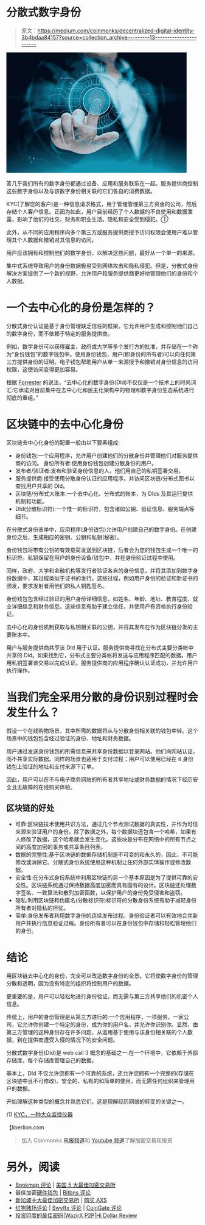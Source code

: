 # 分散式数字身份

> 原文：<https://medium.com/coinmonks/decentralized-digital-identity-3b4bdaa84157?source=collection_archive---------13----------------------->

![](img/7b1056523f5ee34bc70b9822cde9bd89.png)

答几乎我们所有的数字身份都通过设备、应用和服务联系在一起。服务提供商控制这些数字身份以及与该数字身份相关联的它们各自的消费数据。

KYC(了解您的客户)是一种信息请求格式，用于管理管理第三方资金的公司，然后存储个人客户信息。正因为如此，用户目前经历了个人数据的不良使用和数据泄露，影响了他们的社交、财务和职业生活。隐私和安全受到侵犯。*①*

此外，从不同的应用程序向多个第三方或服务提供商授予访问权限会使用户难以管理其个人数据和撤销对其信息的访问。

用户应该拥有和控制他们的数字身份，以解决这些问题，最好从一个单一的来源。

集中式系统导致用户的身份数据极易受到网络攻击和隐私侵犯。但是，分散式身份解决方案提供了一个新的视野，允许用户和服务提供商更好地管理他们的身份和个人数据。

# 一个去中心化的身份是怎样的？

分散式身份认证是基于身份管理缺乏信任的框架。它允许用户生成和控制他们自己的数字身份，而不依赖于特定的服务提供商。

例如，数字身份可以获得雇主、政府或大学等多个发行方的批准，并存储在一个称为“身份钱包”的数字钱包中。使用身份钱包，用户(即身份的所有者)可以向任何第三方提供身份的证明。电子钱包帮助用户从单一来源授予和撤销对身份信息的访问权限，这使访问变得更加容易。

根据 [Forrester](https://www.forrester.com/report/Prepare-For-Decentralized-Digital-Identity-Security-SWOT/RES159143) 的说法，“去中心化的数字身份(DId)不仅仅是一个技术上的时尚词汇:它承诺对目前集中在去中心化和民主化架构中的物理和数字身份生态系统进行彻底的重组。”

# 区块链中的去中心化身份

区块链去中心化身份的配置一般由以下要素组成:

*   身份钱包:一个应用程序，允许用户创建他们的分散身份并管理他们对服务提供商的访问。
    身份所有者:使用身份钱包创建分散身份的用户。
*   发布者/验证者:发布和验证身份信息的人。他们用自己的私钥签署交易。
*   服务提供商:接受使用分散身份认证的应用程序，并访问区块链/分布式图书以查找用户共享的 DId。
*   区块链/分布式大账本:一个去中心化、分布式的账本，为 DIds 及其运行提供机制和功能。
*   DId(分散标识符):一个惟一的标识符，包含诸如公钥、验证信息、服务端点等细节。

在分散式身份表单中，应用程序(身份钱包)允许用户创建自己的数字身份。在创建身份之后，生成相应的密钥、公钥和私钥(秘密)。

身份钱包将带有公钥的有效载荷发送到区块链，后者会为您的钱包生成一个唯一的标识符。私钥保留在用户的身份设备/钱包中，并在身份验证过程中使用。

同样，政府、大学和金融机构等发行者验证各自的身份信息，并将其添加到数字身份数据中，其过程类似于证书的发行。这些过程，例如用户身份的验证和新证书的颁发，要求发射者用他们的私人钥匙签名。

身份钱包包含经过验证的用户身份详细信息，如姓名、年龄、地址、教育程度、就业详细信息和财务信息。这些信息有助于建立信任，并使用户有资格执行身份验证。

去中心化的身份机制获取与私钥相关联的公钥，并将其发布在作为区块链分发的主要账本中。

用户与服务提供商共享该 DId 用于认证。服务提供商寻找在分布式主要分类帐中共享的 Did。如果找到它，分布式主要分类帐将发送与应用程序匹配的数据。用户用私钥签署该交易以完成认证。服务提供商的应用程序确认认证成功，并允许用户执行操作。

# 当我们完全采用分散的身份识别过程时会发生什么？

假设一个在线购物场景，其中所需的数据将从与分散身份相关联的钱包中转。这个场景中的钱包包含经过验证的身份、地址和财务数据。

用户通过发送身份钱包的所需信息来共享身份数据以登录网站。他们向网站认证，而不共享实际数据。同样的场景也适用于支付过程；用户可以使用已经在 it 身份钱包上验证的地址和支付来源下订单。

因此，用户可以在不与电子商务网站的所有者共享地址或财务数据的情况下经历安全且无故障的在线购买体验。

## 区块链的好处

*   可靠:区块链技术使用共识方法，通过几个节点测试数据的真实性，并作为可信来源来验证用户的身份。除了数据之外，每个数据块还包含一个哈希，如果有人修改了数据，这个哈希就会发生变化。这些块是分布在网络中的所有节点之间的高度加密的事务或共享条目列表。
*   数据的完整性:基于区块链的数据存储机制是不可变的和永久的，因此，不可能修改或消除它。分散式身份系统使用这种机制让任何外部实体操作或修改数据。
*   安全性:在分布式身份系统中利用区块链的另一个基本原因是为了提供可靠的安全性。区块链系统通过保持数据高度加密而具有固有的设计。区块链还处理数字签名、一致算法和散列加密函数，以保护用户的身份免受侵害和盗窃。
*   隐私:利用区块链和伪匿名(分散标识符)标识符的分散身份系统有助于减轻身份所有者对隐私的担忧。
*   简单:身份发布者利用数字身份的连续发布过程。身份验证者可以有效地合并新用户并执行信息验证过程。身份所有者可以在身份钱包中存储和轻松管理他们的身份。

# 结论

用区块链去中心化的身份，完全可以改造数字身份的全景。它将使数字身份的管理分散和透明，因为没有特定的组织将控制用户的数据。

更重要的是，用户可以轻松地进行身份验证，而无需与第三方共享他们的机密个人信息。

传统上，用户的身份管理是从第三方进行的:一个应用程序，一项服务，一家公司，它允许你创建一个特定的身份，成为你的用户名，并允许你识别你。显然，由第三方管理的这种身份存在许多问题，从滥用基于使用与该身份相关联的个人数据，到在提供商遭受入侵的情况下的安全问题。

分散式数字身份(DId)是 web call 3 概念的基础之一:在一个环境中，它依赖于外部存储库，每个存储库管理自己的数据。

基本上，DId 不仅允许您拥有一个可靠的系统，还允许您拥有一个完整的(存储在区块链中且不可修改)、安全的、私有的和简单的使用，而无需任何组织来管理用户的数据。

开始理解这种类型的概念并熟悉它们，这是理解经历网络的转变的关键之一。

*(1)* [KYC，一种大众监控仪器](/coinmonks/kyc-a-mass-surveillance-instrument-305ffe9b3bd6?source=your_stories_page----------------------------------------)

【liberlion.com 

> 加入 Coinmonks [电报频道](https://t.me/coincodecap)和 [Youtube 频道](https://www.youtube.com/c/coinmonks/videos)了解加密交易和投资

# 另外，阅读

*   [Bookmap 评论](https://coincodecap.com/bookmap-review-2021-best-trading-software) | [美国 5 大最佳加密交易所](https://coincodecap.com/crypto-exchange-usa)
*   最佳加密[硬件钱包](/coinmonks/hardware-wallets-dfa1211730c6) | [Bitbns 评论](/coinmonks/bitbns-review-38256a07e161)
*   [新加坡十大最佳加密交易所](https://coincodecap.com/crypto-exchange-in-singapore) | [购买 AXS](https://coincodecap.com/buy-axs-token)
*   [红狗赌场评论](https://coincodecap.com/red-dog-casino-review) | [Swyftx 评论](https://coincodecap.com/swyftx-review) | [CoinGate 评论](https://coincodecap.com/coingate-review)
*   [投资印度的最佳密码](https://coincodecap.com/best-crypto-to-invest-in-india-in-2021)|[WazirX P2P](https://coincodecap.com/wazirx-p2p)|[Hi Dollar Review](https://coincodecap.com/hi-dollar-review)